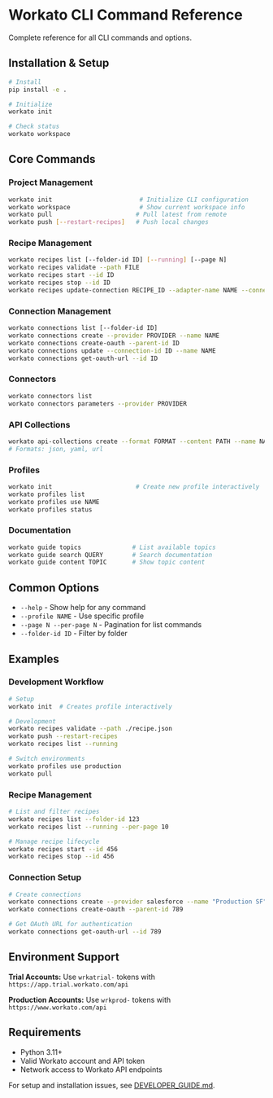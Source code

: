 # Workato CLI Command Reference

Complete reference for all CLI commands and options.

## Installation & Setup

```bash
# Install
pip install -e .

# Initialize
workato init

# Check status
workato workspace
```

## Core Commands

### Project Management
```bash
workato init                        # Initialize CLI configuration
workato workspace                   # Show current workspace info
workato pull                       # Pull latest from remote
workato push [--restart-recipes]   # Push local changes
```

### Recipe Management
```bash
workato recipes list [--folder-id ID] [--running] [--page N]
workato recipes validate --path FILE
workato recipes start --id ID
workato recipes stop --id ID
workato recipes update-connection RECIPE_ID --adapter-name NAME --connection-id ID
```

### Connection Management
```bash
workato connections list [--folder-id ID]
workato connections create --provider PROVIDER --name NAME
workato connections create-oauth --parent-id ID
workato connections update --connection-id ID --name NAME
workato connections get-oauth-url --id ID
```

### Connectors
```bash
workato connectors list
workato connectors parameters --provider PROVIDER
```

### API Collections
```bash
workato api-collections create --format FORMAT --content PATH --name NAME
# Formats: json, yaml, url
```

### Profiles
```bash
workato init                       # Create new profile interactively
workato profiles list
workato profiles use NAME
workato profiles status
```

### Documentation
```bash
workato guide topics              # List available topics
workato guide search QUERY        # Search documentation
workato guide content TOPIC       # Show topic content
```

## Common Options

- `--help` - Show help for any command
- `--profile NAME` - Use specific profile
- `--page N --per-page N` - Pagination for list commands
- `--folder-id ID` - Filter by folder

## Examples

### Development Workflow
```bash
# Setup
workato init  # Creates profile interactively

# Development
workato recipes validate --path ./recipe.json
workato push --restart-recipes
workato recipes list --running

# Switch environments
workato profiles use production
workato pull
```

### Recipe Management
```bash
# List and filter recipes
workato recipes list --folder-id 123
workato recipes list --running --per-page 10

# Manage recipe lifecycle
workato recipes start --id 456
workato recipes stop --id 456
```

### Connection Setup
```bash
# Create connections
workato connections create --provider salesforce --name "Production SF"
workato connections create-oauth --parent-id 789

# Get OAuth URL for authentication
workato connections get-oauth-url --id 789
```

## Environment Support

**Trial Accounts:** Use `wrkatrial-` tokens with `https://app.trial.workato.com/api` 

**Production Accounts:** Use `wrkprod-` tokens with `https://www.workato.com/api`

## Requirements

- Python 3.11+
- Valid Workato account and API token
- Network access to Workato API endpoints

For setup and installation issues, see [DEVELOPER_GUIDE.md](DEVELOPER_GUIDE.md).

